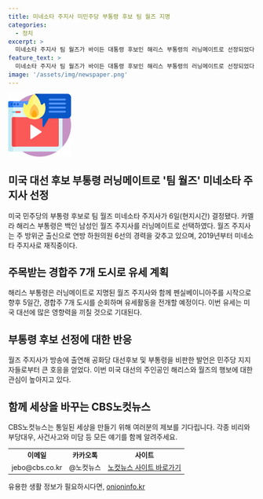 ```yaml
---
title: 미네소타 주지사 미민주당 부통령 후보 팀 월즈 지명
categories:
  - 정치
excerpt: >
  미네소타 주지사 팀 월즈가 바이든 대통령 후보인 해리스 부통령의 러닝메이트로 선정되었다. 월즈는 민주당의 후보로서 트럼프와 밴스에 대한 비판으로 지지를 얻고, 해리스 부통령과 함께 경합주 7개 도시를 순회하며 유세를 진행할 예정이다. 요즘 미네소타주는 공화당의 공세로 분류되지만, 월즈는 그에 대항하기 위해 힘을 합칠 것으로 예상된다. 
feature_text: >
  미네소타 주지사 팀 월즈가 바이든 대통령 후보인 해리스 부통령의 러닝메이트로 선정되었다. 월즈는 민주당의 후보로서 트럼프와 밴스에 대한 비판으로 지지를 얻고, 해리스 부통령과 함께 경합주 7개 도시를 순회하며 유세를 진행할 예정이다. 요즘 미네소타주는 공화당의 공세로 분류되지만, 월즈는 그에 대항하기 위해 힘을 합칠 것으로 예상된다. 
image: '/assets/img/newspaper.png'
---
```


<p><img src="/assets/img/news.png" alt="rentncar 속보" /></p>

<h2>미국 대선 후보 부통령 러닝메이트로 '팀 월즈' 미네소타 주지사 선정</h2>

<p data-ke-size="size16">미국 민주당의 부통령 후보로 팀 월즈 미네소타 주지사가 6일(현지시간) 결정됐다. 카멜라 해리스 부통령은 백인 남성인 월즈 주지사를 러닝메이트로 선택하였다. 월즈 주지사는 주 방위군 출신으로 연방 하원의원 6선의 경력을 갖추고 있으며, 2019년부터 미네소타 주지사로 재직중이다.</p>

<h2>주목받는 경합주 7개 도시로 유세 계획</h2>

<p data-ke-size="size16">해리스 부통령은 러닝메이트로 지명된 월즈 주지사와 함께 펜실베이니아주를 시작으로 향후 5일간, 경합주 7개 도시를 순회하며 유세활동을 전개할 예정이다. 이번 유세는 미국 대선에 많은 영향력을 끼칠 것으로 기대된다.</p>

<h2>부통령 후보 선정에 대한 반응</h2>

<p data-ke-size="size16">월즈 주지사가 방송에 출연해 공화당 대선후보 및 부통령을 비판한 발언은 민주당 지지자들로부터 큰 호응을 얻었다. 이번 미국 대선의 주인공인 해리스와 월즈의 행보에 대한 관심이 높아지고 있다.</p>

<h2>함께 세상을 바꾸는 CBS노컷뉴스</h2>

<p data-ke-size="size16">CBS노컷뉴스는 통일된 세상을 만들기 위해 여러분의 제보를 기다립니다. 각종 비리와 부당대우, 사건사고와 미담 등 모든 얘기를 함께 알려주세요.</p>

<table>
    <tr>
        <td style="text-align: center; height: 17px;"><b>이메일</b></td>
        <td style="text-align: center; height: 17px;"><b>카카오톡</b></td>
        <td style="text-align: center; height: 17px;"><b>사이트</b></td>
    </tr>
    <tr>
        <td style="text-align: center; height: 17px;">jebo@cbs.co.kr</td>
        <td style="text-align: center; height: 17px;">@노컷뉴스</td>
        <td style="text-align: center; height: 17px;"><a href="https://url.kr/b71afn">노컷뉴스 사이트 바로가기</a></td>
    </tr>
</table>
유용한 생활 정보가 필요하시다면, <a href="https://onioninfo.kr" rel="dofollow">onioninfo.kr</a>


